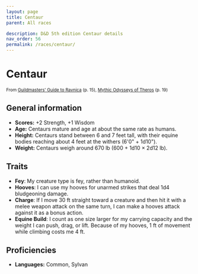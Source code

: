 ```yaml
---
layout: page
title: Centaur
parent: All races

description: D&D 5th edition Centaur details
nav_order: 56
permalink: /races/centaur/
---
```


# Centaur

<small>From <a target="_blank" href="https://dnd.wizards.com/products/tabletop-games/rpg-products/guildmasters-guide-ravnica">Guildmasters' Guide to Ravnica</a> (p. 15), <a target="_blank" href="https://dnd.wizards.com/products/tabletop-games/rpg-products/mythic-odysseys-theros">Mythic Odysseys of Theros</a> (p. 19)</small>


## General information

- **Scores:** +2 Strength, +1 Wisdom
- **Age:** Centaurs mature and age at about the same rate as humans.
- **Height:** Centaurs stand between 6 and 7 feet tall, with their equine bodies reaching about 4 feet at the withers (6'0" + 1d10").
- **Weight:** Centaurs weigh around 670 lb (600 + 1d10 × 2d12 lb).

## Traits

- **Fey**: My creature type is fey, rather than humanoid.
- **Hooves**: I can use my hooves for unarmed strikes that deal 1d4 bludgeoning damage.
- **Charge**: If I move 30 ft straight toward a creature and then hit it with a melee weapon attack on the same turn, I can make a hooves attack against it as a bonus action.
- **Equine Build**: I count as one size larger for my carrying capacity and the weight I can push, drag, or lift. Because of my hooves, 1 ft of movement while climbing costs me 4 ft.

## Proficiencies

- **Languages:** Common, Sylvan